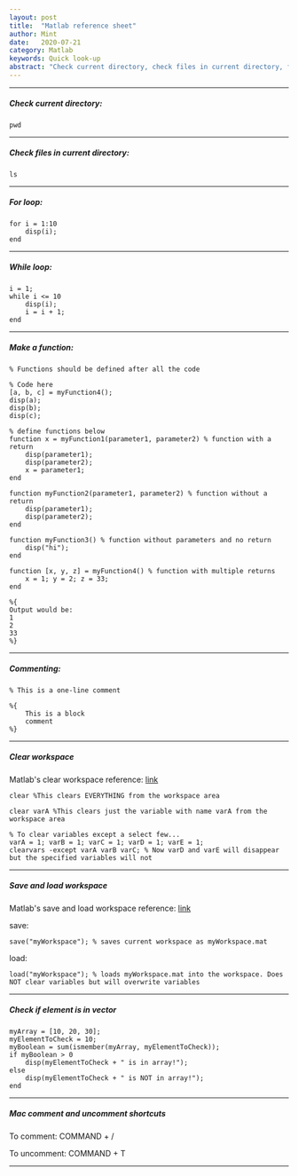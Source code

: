 ```yaml
---
layout: post
title:  "Matlab reference sheet"
author: Mint
date:   2020-07-21
category: Matlab
keywords: Quick look-up
abstract: "Check current directory, check files in current directory, for loop, while loop, functions, comments, ..."
---
```


* * * 

##### Check current directory:

    pwd

* * *

##### Check files in current directory:

    ls

* * *

##### For loop:

    for i = 1:10
        disp(i);
    end

* * *

##### While loop:
    
    i = 1;
    while i <= 10
        disp(i);
        i = i + 1;
    end

* * *

##### Make a function:

    % Functions should be defined after all the code
    
    % Code here
    [a, b, c] = myFunction4();
    disp(a);
    disp(b);
    disp(c);
    
    % define functions below
    function x = myFunction1(parameter1, parameter2) % function with a return
        disp(parameter1);
        disp(parameter2);
        x = parameter1;
    end
    
    function myFunction2(parameter1, parameter2) % function without a return
        disp(parameter1);
        disp(parameter2);
    end
    
    function myFunction3() % function without parameters and no return
        disp("hi");
    end
    
    function [x, y, z] = myFunction4() % function with multiple returns
        x = 1; y = 2; z = 33;
    end
    
    %{
    Output would be:
    1
    2
    33
    %}

* * *

##### Commenting:

    % This is a one-line comment
    
    %{
        This is a block
        comment
    %}

* * *

##### Clear workspace

Matlab's clear workspace reference: [link](https://www.mathworks.com/help/matlab/ref/clear.html)

    clear %This clears EVERYTHING from the workspace area
    
    clear varA %This clears just the variable with name varA from the workspace area
    
    % To clear variables except a select few...
    varA = 1; varB = 1; varC = 1; varD = 1; varE = 1;
    clearvars -except varA varB varC; % Now varD and varE will disappear but the specified variables will not
    
* * *

##### Save and load workspace
Matlab's save and load workspace reference: [link](https://www.mathworks.com/help/matlab/ref/save.html)

save:

    save("myWorkspace"); % saves current workspace as myWorkspace.mat

load:

    load("myWorkspace"); % loads myWorkspace.mat into the workspace. Does NOT clear variables but will overwrite variables

* * *

##### Check if element is in vector

    myArray = [10, 20, 30];
    myElementToCheck = 10;
    myBoolean = sum(ismember(myArray, myElementToCheck));
    if myBoolean > 0
        disp(myElementToCheck + " is in array!");
    else
        disp(myElementToCheck + " is NOT in array!");
    end
    
* * *

##### Mac comment and uncomment shortcuts

To comment: COMMAND + /

To uncomment: COMMAND + T

* * *
